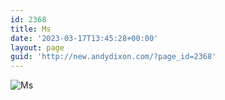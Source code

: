 ```yaml
---
id: 2368
title: Ms
date: '2023-03-17T13:45:28+00:00'
layout: page
guid: 'http://new.andydixon.com/?page_id=2368'
---
```


![Ms](https://i0.wp.com/assets.g8x2.ldn.idrivee2-23.com/posters/Ms%2045.jpg?w=1200&ssl=1 "Ms")